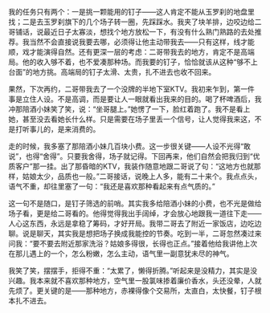 我的任务只有两个：一是挑一颗能用的钉子——这人肯定不能从玉罗刹的地盘里找；二是去玉罗刹旗下的几个场子转一圈，先踩踩水。我夹了块羊排，边咬边给二哥铺话，说最近日子太寡淡，想找个地方放松一下，有没有什么熟门熟路的去处推荐。我当然不会直接说我要去哪，必须得让他主动带我去——只有这样，线才能顺，戏才能演得自然。还有更深一层的考虑：二哥带我去的地方，肯定不是高端局。他的收入够不着，也不爱凑那种场。而我要的钉子，恰恰就该从这种“够不上台面”的地方挑。高端局的钉子太滑、太贵，扎不进去也收不回来。

果然，下次再约，二哥带我去了一个没牌的半地下室KTV。我初来乍到，第一件事是立住人设。不是高调，而是要让人一眼就看出我来的目的。喝了杯啤酒后，我冲那陪酒小妹笑了笑，说：“坐哥腿上。”她愣了一下，脸红着跑了。我不是看上她，甚至没去看她长什么样。只是需要在场子里丢一个信号，让人觉得我来这，不是打听事儿的，是来消费的。

走的时候，我多塞了那陪酒小妹几百块小费。这一步很关键——人设不光得“敢说”，也得“舍得”。只要我舍得，场子就记得。下回再来，他们自然会把我归到“优质客户”那一挂。出了那昏暗的KTV，我装作随意地跟二哥说了句：“这地方也就那样，姑娘太少，品质也一般。”二哥接话，说晚上人多，能有二十来个。我点点头，语气不重，却往里塞了一句：“我还是喜欢那种看起来有点气质的。”

这一句不是随口，是钉子筛选的前哨。其实我多给陪酒小妹的小费，也不光是做给场子看，更是给二哥看的。他得觉得我出手阔绰，才会放心地跟我一道往下走——人心这东西，永远是拿稳了筹码，才好开局。我带二哥去了附近一家饭店，边吃边聊。说是聊天，其实我是想把场子换成我能控的节奏。吃到一半，二哥忽然凑过来问我：“要不要去附近那家洗浴？姑娘多得很，长得也正点。”接着他给我讲他上次在那儿遇上的一个，怎么粉嫩，怎么主动，语气里一副意犹未尽的神气。

我笑了笑，摆摆手，拒得不重：“太累了，懒得折腾。”听起来是没精力，其实是没兴趣。我本来就不喜欢那种地方，空气里一股氯味掺着廉价香水，头还没晕，人就先烦了。更关键的是——那种地方，赤裸得像个交易所，太直白，太快餐，钉子根本扎不进去。